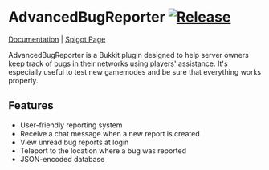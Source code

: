 # AdvancedBugReporter [![Release](https://img.shields.io/badge/latest%20release-v0.1.2-green.svg)](https://github.com/ImMaury/AdvancedBugReporter/releases)
[Documentation](https://github.com/ImMaury/AdvancedBugReporter/wiki) |
[Spigot Page](https://www.spigotmc.org/resources/advancedbugreporter.22556/)

AdvancedBugReporter is a Bukkit plugin designed to help server owners keep track of bugs in their networks using players' assistance. It's especially useful to test new gamemodes and be sure that everything works properly.

## Features
- User-friendly reporting system
- Receive a chat message when a new report is created
- View unread bug reports at login
- Teleport to the location where a bug was reported
- JSON-encoded database
